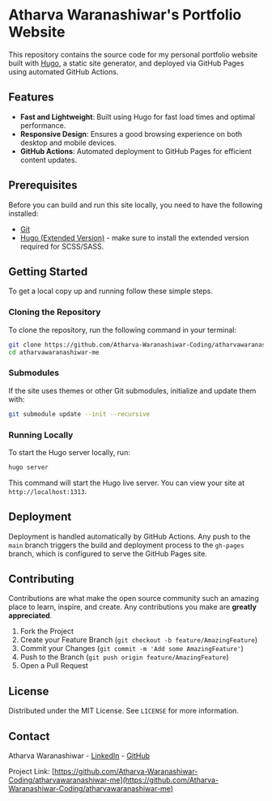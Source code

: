 
# Atharva Waranashiwar's Portfolio Website

This repository contains the source code for my personal portfolio website built with [Hugo](https://gohugo.io/), a static site generator, and deployed via GitHub Pages using automated GitHub Actions.

## Features

- **Fast and Lightweight**: Built using Hugo for fast load times and optimal performance.
- **Responsive Design**: Ensures a good browsing experience on both desktop and mobile devices.
- **GitHub Actions**: Automated deployment to GitHub Pages for efficient content updates.

## Prerequisites

Before you can build and run this site locally, you need to have the following installed:

- [Git](https://git-scm.com/)
- [Hugo (Extended Version)](https://gohugo.io/getting-started/installing/) - make sure to install the extended version required for SCSS/SASS.

## Getting Started

To get a local copy up and running follow these simple steps.

### Cloning the Repository

To clone the repository, run the following command in your terminal:

```bash
git clone https://github.com/Atharva-Waranashiwar-Coding/atharvawaranashiwar-me.git
cd atharvawaranashiwar-me
```

### Submodules

If the site uses themes or other Git submodules, initialize and update them with:

```bash
git submodule update --init --recursive
```

### Running Locally

To start the Hugo server locally, run:

```bash
hugo server
```

This command will start the Hugo live server. You can view your site at `http://localhost:1313`.

## Deployment

Deployment is handled automatically by GitHub Actions. Any push to the `main` branch triggers the build and deployment process to the `gh-pages` branch, which is configured to serve the GitHub Pages site.

## Contributing

Contributions are what make the open source community such an amazing place to learn, inspire, and create. Any contributions you make are **greatly appreciated**.

1. Fork the Project
2. Create your Feature Branch (`git checkout -b feature/AmazingFeature`)
3. Commit your Changes (`git commit -m 'Add some AmazingFeature'`)
4. Push to the Branch (`git push origin feature/AmazingFeature`)
5. Open a Pull Request

## License

Distributed under the MIT License. See `LICENSE` for more information.

## Contact

Atharva Waranashiwar - [LinkedIn](https://linkedin.com/in/atharvawaranashiwar) - [GitHub](https://github.com/Atharva-Waranashiwar-Coding)

Project Link: [https://github.com/Atharva-Waranashiwar-Coding/atharvawaranashiwar-me](https://github.com/Atharva-Waranashiwar-Coding/atharvawaranashiwar-me)
